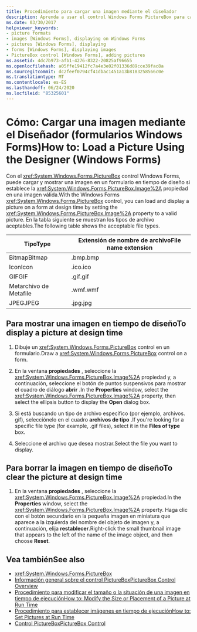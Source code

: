 ```yaml
---
title: Procedimiento para cargar una imagen mediante el diseñador
description: Aprenda a usar el control Windows Forms PictureBox para cargar y mostrar una imagen en un formulario en tiempo de diseño.
ms.date: 03/30/2017
helpviewer_keywords:
- picture formats
- images [Windows Forms], displaying on Windows Forms
- pictures [Windows Forms], displaying
- forms [Windows Forms], displaying images
- PictureBox control [Windows Forms], adding pictures
ms.assetid: 4dc7b973-afb1-4276-8322-20825af96655
ms.openlocfilehash: a05ffe19412fc7a4e3e02f01336d89cce39fac8a
ms.sourcegitcommit: dc2feef0794cf41dbac1451a13b8183258566c0e
ms.translationtype: MT
ms.contentlocale: es-ES
ms.lasthandoff: 06/24/2020
ms.locfileid: "85325601"
---
```

# <a name="how-to-load-a-picture-using-the-designer-windows-forms"></a><span data-ttu-id="dc93f-103">Cómo: Cargar una imagen mediante el Diseñador (formularios Windows Forms)</span><span class="sxs-lookup"><span data-stu-id="dc93f-103">How to: Load a Picture Using the Designer (Windows Forms)</span></span>

<span data-ttu-id="dc93f-104">Con el <xref:System.Windows.Forms.PictureBox> control Windows Forms, puede cargar y mostrar una imagen en un formulario en tiempo de diseño si establece la <xref:System.Windows.Forms.PictureBox.Image%2A> propiedad en una imagen válida.</span><span class="sxs-lookup"><span data-stu-id="dc93f-104">With the Windows Forms <xref:System.Windows.Forms.PictureBox> control, you can load and display a picture on a form at design time by setting the <xref:System.Windows.Forms.PictureBox.Image%2A> property to a valid picture.</span></span> <span data-ttu-id="dc93f-105">En la tabla siguiente se muestran los tipos de archivo aceptables.</span><span class="sxs-lookup"><span data-stu-id="dc93f-105">The following table shows the acceptable file types.</span></span>

|<span data-ttu-id="dc93f-106">Tipo</span><span class="sxs-lookup"><span data-stu-id="dc93f-106">Type</span></span>|<span data-ttu-id="dc93f-107">Extensión de nombre de archivo</span><span class="sxs-lookup"><span data-stu-id="dc93f-107">File name extension</span></span>|
|---|---|
|<span data-ttu-id="dc93f-108">Bitmap</span><span class="sxs-lookup"><span data-stu-id="dc93f-108">Bitmap</span></span>|<span data-ttu-id="dc93f-109">.bmp</span><span class="sxs-lookup"><span data-stu-id="dc93f-109">.bmp</span></span>|
|<span data-ttu-id="dc93f-110">Icon</span><span class="sxs-lookup"><span data-stu-id="dc93f-110">Icon</span></span>|<span data-ttu-id="dc93f-111">.ico</span><span class="sxs-lookup"><span data-stu-id="dc93f-111">.ico</span></span>|
|<span data-ttu-id="dc93f-112">GIF</span><span class="sxs-lookup"><span data-stu-id="dc93f-112">GIF</span></span>|<span data-ttu-id="dc93f-113">.gif</span><span class="sxs-lookup"><span data-stu-id="dc93f-113">.gif</span></span>|
|<span data-ttu-id="dc93f-114">Metarchivo de </span><span class="sxs-lookup"><span data-stu-id="dc93f-114">Metafile</span></span>|<span data-ttu-id="dc93f-115">.wmf</span><span class="sxs-lookup"><span data-stu-id="dc93f-115">.wmf</span></span>|
|<span data-ttu-id="dc93f-116">JPEG</span><span class="sxs-lookup"><span data-stu-id="dc93f-116">JPEG</span></span>|<span data-ttu-id="dc93f-117">.jpg</span><span class="sxs-lookup"><span data-stu-id="dc93f-117">.jpg</span></span>|

## <a name="to-display-a-picture-at-design-time"></a><span data-ttu-id="dc93f-118">Para mostrar una imagen en tiempo de diseño</span><span class="sxs-lookup"><span data-stu-id="dc93f-118">To display a picture at design time</span></span>

1. <span data-ttu-id="dc93f-119">Dibuje un <xref:System.Windows.Forms.PictureBox> control en un formulario.</span><span class="sxs-lookup"><span data-stu-id="dc93f-119">Draw a <xref:System.Windows.Forms.PictureBox> control on a form.</span></span>

2. <span data-ttu-id="dc93f-120">En la ventana **propiedades** , seleccione la <xref:System.Windows.Forms.PictureBox.Image%2A> propiedad y, a continuación, seleccione el botón de puntos suspensivos para mostrar el cuadro de diálogo **abrir** .</span><span class="sxs-lookup"><span data-stu-id="dc93f-120">In the **Properties** window, select the <xref:System.Windows.Forms.PictureBox.Image%2A> property, then select the ellipsis button to display the **Open** dialog box.</span></span>

3. <span data-ttu-id="dc93f-121">Si está buscando un tipo de archivo específico (por ejemplo, archivos. gif), selecciónelo en el cuadro **archivos de tipo** .</span><span class="sxs-lookup"><span data-stu-id="dc93f-121">If you're looking for a specific file type (for example, .gif files), select it in the **Files of type** box.</span></span>

4. <span data-ttu-id="dc93f-122">Seleccione el archivo que desea mostrar.</span><span class="sxs-lookup"><span data-stu-id="dc93f-122">Select the file you want to display.</span></span>

## <a name="to-clear-the-picture-at-design-time"></a><span data-ttu-id="dc93f-123">Para borrar la imagen en tiempo de diseño</span><span class="sxs-lookup"><span data-stu-id="dc93f-123">To clear the picture at design time</span></span>

1. <span data-ttu-id="dc93f-124">En la ventana **propiedades** , seleccione la <xref:System.Windows.Forms.PictureBox.Image%2A> propiedad.</span><span class="sxs-lookup"><span data-stu-id="dc93f-124">In the **Properties** window, select the <xref:System.Windows.Forms.PictureBox.Image%2A> property.</span></span> <span data-ttu-id="dc93f-125">Haga clic con el botón secundario en la pequeña imagen en miniatura que aparece a la izquierda del nombre del objeto de imagen y, a continuación, elija **restablecer**.</span><span class="sxs-lookup"><span data-stu-id="dc93f-125">Right-click the small thumbnail image that appears to the left of the name of the image object, and then choose **Reset**.</span></span>

## <a name="see-also"></a><span data-ttu-id="dc93f-126">Vea también</span><span class="sxs-lookup"><span data-stu-id="dc93f-126">See also</span></span>

- <xref:System.Windows.Forms.PictureBox>
- [<span data-ttu-id="dc93f-127">Información general sobre el control PictureBox</span><span class="sxs-lookup"><span data-stu-id="dc93f-127">PictureBox Control Overview</span></span>](picturebox-control-overview-windows-forms.md)
- [<span data-ttu-id="dc93f-128">Procedimiento para modificar el tamaño o la situación de una imagen en tiempo de ejecución</span><span class="sxs-lookup"><span data-stu-id="dc93f-128">How to: Modify the Size or Placement of a Picture at Run Time</span></span>](how-to-modify-the-size-or-placement-of-a-picture-at-run-time-windows-forms.md)
- [<span data-ttu-id="dc93f-129">Procedimiento para establecer imágenes en tiempo de ejecución</span><span class="sxs-lookup"><span data-stu-id="dc93f-129">How to: Set Pictures at Run Time</span></span>](how-to-set-pictures-at-run-time-windows-forms.md)
- [<span data-ttu-id="dc93f-130">Control PictureBox</span><span class="sxs-lookup"><span data-stu-id="dc93f-130">PictureBox Control</span></span>](picturebox-control-windows-forms.md)
